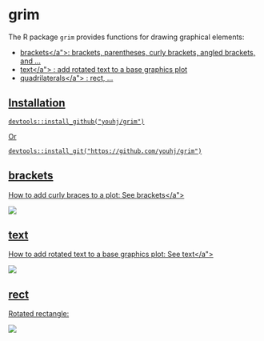 # grim

The R package `grim` provides functions for drawing graphical elements:

- <a href="https://github.com/youhj/grim/wiki/brackets">brackets</a">: brackets, parentheses, curly brackets, angled brackets, and ...
- <a href="https://github.com/youhj/grim/wiki/text">text</a"> : add rotated text to a base graphics plot
- <a href="https://github.com/youhj/grim/wiki/quadrilaterals">quadrilaterals</a"> : rect, ...

## Installation

```{r}
devtools::install_github("youhj/grim")
```
Or
```{r}
devtools::install_git("https://github.com/youhj/grim")
```

## brackets

How to add curly braces to a plot: See <a href="https://github.com/youhj/grim/wiki/brackets">brackets</a">

<img src="https://github.com/youhj/grim/wiki/figure/brackets_example-1.png">

## text

How to add rotated text to a base graphics plot: See <a href="https://github.com/youhj/grim/wiki/text">text</a">

<img src="https://github.com/youhj/grim/wiki/figure/text_example-1.png">

## rect

Rotated rectangle:

<img src="https://github.com/youhj/grim/wiki/figure/grim_rect_example-1.png">
